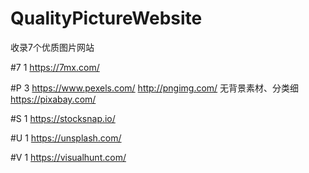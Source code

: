 # QualityPictureWebsite
收录7个优质图片网站

#7 1
https://7mx.com/ 

#P 3
https://www.pexels.com/ 
http://pngimg.com/ 无背景素材、分类细
https://pixabay.com/ 

#S 1
https://stocksnap.io/ 

#U 1
https://unsplash.com/

#V 1
https://visualhunt.com/ 
